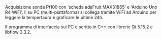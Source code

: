 Acquisizione sonda Pt100 con 'scheda adaFruit MAX31865' e 'Arduino Uno R4 WiFi'.
Il su PC (multi-piattaforma) si collega tramite WiFi ad Arduino per leggere la tempertaura e graficare le ultime 24h.

Il programma di interfaccia sul PC è scritto in C++ con librerie Qt 5.15.2 e libflow 3.3.2.

